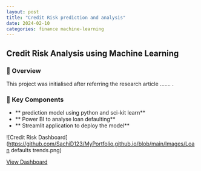 ```yaml
---
layout: post
title: "Credit Risk prediction and analysis"
date: 2024-02-10
categories: finance machine-learning
---
```

## Credit Risk Analysis using Machine Learning

### 🚀 Overview  
This project was initialised after referring the research article ....... .

### 📌 Key Components
- ** prediction model using python and sci-kit learn**
- ** Power BI to analyse loan defaulting**
- ** Streamlit application to deploy the model**

![Credit Risk Dashboard](https://github.com/SachiD123/MyPortfolio.github.io/blob/main/Images/Loan defaults trends.png)

[View Dashboard](../assets/dashboards/credit-risk.pbix)
